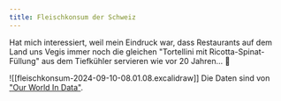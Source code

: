 ```yaml
---
title: Fleischkonsum der Schweiz
---
```

Hat mich interessiert, weil mein Eindruck war, dass Restaurants auf dem Land uns Vegis immer noch die gleichen "Tortellini mit Ricotta-Spinat-Füllung" aus dem Tiefkühler servieren wie vor 20 Jahren... 🤷

![[fleischkonsum-2024-09-10-08.01.08.excalidraw]]
Die Daten sind von ["Our World In Data"](https://ourworldindata.org/grapher/per-capita-meat-type?country=CHN~USA~IND~ARG~PRT~ETH~JPN~BRA~OWID_WRL~ESP~DEU~CHE~BOL~BIH~CAF).


